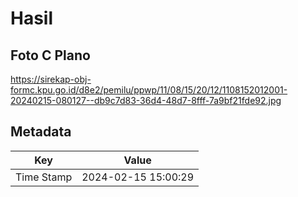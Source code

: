 # Hasil

## Foto C Plano

https://sirekap-obj-formc.kpu.go.id/d8e2/pemilu/ppwp/11/08/15/20/12/1108152012001-20240215-080127--db9c7d83-36d4-48d7-8fff-7a9bf21fde92.jpg


## Metadata

| Key        | Value               |
| ---------- | ------------------- |
| Time Stamp | 2024-02-15 15:00:29 |



